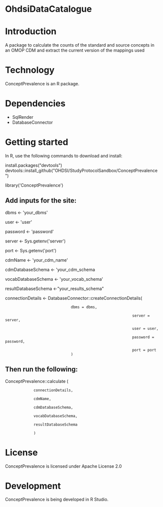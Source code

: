 # OhdsiDataCatalogue

Introduction
==========
A package to calculate the counts of the standard and source concepts in an OMOP CDM and extract the current version of the mappings used

Technology
==========
ConceptPrevalence is an R package.

Dependencies
============
* SqlRender
* DatabaseConnector

Getting started
============
In R, use the following commands to download and install:

install.packages("devtools")
devtools::install_github("OHDSI/StudyProtocolSandbox/ConceptPrevalence")

library('ConceptPrevalence')

## Add inputs for the site:

dbms <- 'your_dbms'

user <- 'user'

password <- 'password'

server <- Sys.getenv('server')

port <- Sys.getenv('port')


cdmName <- 'your_cdm_name'

cdmDatabaseSchema <- 'your_cdm_schema

vocabDatabaseSchema <- 'your_vocab_schema'

resultDatabaseSchema <-"your_results_schema"


connectionDetails <- DatabaseConnector::createConnectionDetails(

							      dbms = dbms,
							      
                                                              server = server,
							      
                                                              user = user,
							      
                                                              password = password,
							      
                                                              port = port
							      )
                                                              
## Then run the following:
ConceptPrevalence::calculate (

 				 connectionDetails,
				 
  				 cdmName,
				 
				 cdmDatabaseSchema,
				 
 				 vocabDatabaseSchema,
				 
				 resultDatabaseSchema
				 
				 )
                                                         
License
=======
  ConceptPrevalence is licensed under Apache License 2.0

Development
===========
  ConceptPrevalence is being developed in R Studio.

